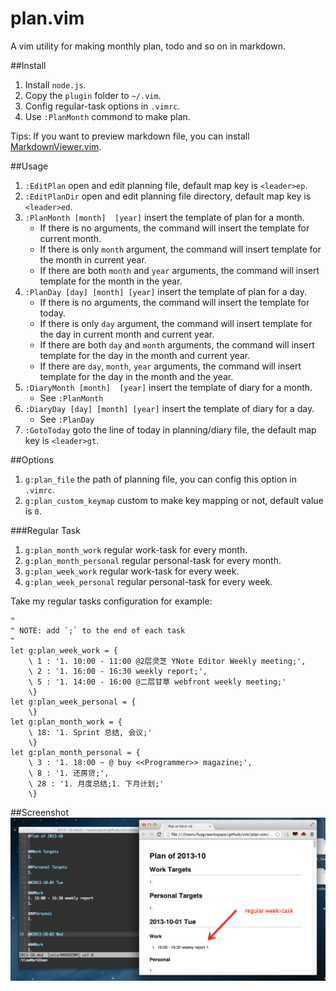 plan.vim
=========
A vim utility for making monthly plan, todo and so on in markdown.

##Install
1. Install `node.js`.
1. Copy the `plugin` folder to `~/.vim`.
1. Config regular-task options in `.vimrc`.
1. Use `:PlanMonth` commond to make plan.

Tips: If you want to preview markdown file, you can install
[MarkdownViewer.vim](https://github.com/FuDesign2008/MarkdownViewer.vim).

##Usage
1. `:EditPlan` open and edit planning file, default map key is `<leader>ep`.
1. `:EditPlanDir` open and edit planning file directory, default map key is
   `<leader>ed`.
1. `:PlanMonth [month]  [year]` insert the template of plan for a month.
    * If there is no arguments, the command will insert the template for
    current month.
    * If there is only `month` argument, the command will insert template for
    the month in current year.
    * If there are both `month` and `year` arguments, the command will insert
    template for the month in the year.
1. `:PlanDay [day] [month] [year]` insert the template of plan for a day.
    * If there is no arguments, the command will insert the template for today.
    * If there is only `day` argument, the command will insert template for the
    day in current month and current year.
    * If there are both `day` and `month` arguments, the command will insert
    template for the day in the month and current year.
    * If there are `day`, `month`, `year` arguments, the command will insert
    template for the day in the month and the year.
1. `:DiaryMonth [month]  [year]` insert the template of diary for a month.
    * See `:PlanMonth`
1. `:DiaryDay [day] [month] [year]` insert the template of diary for a day.
    * See `:PlanDay`
1. `:GotoToday` goto the line of today in planning/diary file, the default map
   key is `<leader>gt`.

##Options
1. `g:plan_file` the path of planning file, you can config this option in
`.vimrc`.
1. `g:plan_custom_keymap` custom to make key mapping or not, default value is
`0`.

###Regular Task
1. `g:plan_month_work` regular work-task for every month.
1. `g:plan_month_personal` regular personal-task for every month.
1. `g:plan_week_work` regular work-task for every week.
1. `g:plan_week_personal` regular personal-task for every week.

Take my regular tasks configuration for example:

```vim
"
" NOTE: add `;` to the end of each task
"
let g:plan_week_work = {
    \ 1 : '1. 10:00 - 11:00 @2层灵芝 YNote Editor Weekly meeting;',
    \ 2 : '1. 16:00 - 16:30 weekly report;',
    \ 5 : '1. 14:00 - 16:00 @二层甘草 webfront weekly meeting;'
    \}
let g:plan_week_personal = {
    \}
let g:plan_month_work = {
    \ 18: '1. Sprint 总结, 会议;'
    \}
let g:plan_month_personal = {
    \ 3 : '1. 18:00 ~ @ buy <<Programmer>> magazine;',
    \ 8 : '1. 还房贷;',
    \ 28 : '1. 月度总结;1. 下月计划;'
    \}

```

##Screenshot
![plan-vim.png](plan-vim.png)


